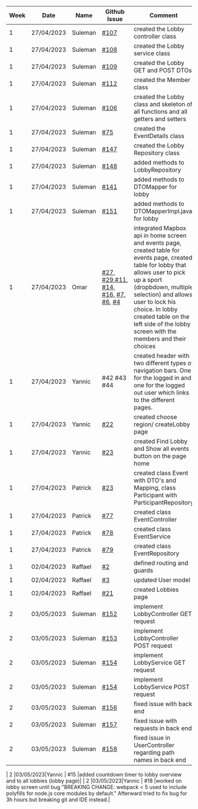 | **Week** | **Date** | **Name** | **Github Issue** | **Comment** |
|----------|----------|----------|------------------|-------------|
|      1   |27/04/2023|Suleman   | [#107 ](https://github.com/sopra-fs23-group-07/sopra-fs23-group-07-server/issues/107) |created the Lobby controller class| 
|      1   |27/04/2023|Suleman   | [#108](https://github.com/sopra-fs23-group-07/sopra-fs23-group-07-server/issues/108)   |created the Lobby service class|
|      1   |27/04/2023|Suleman   | [#109](https://github.com/sopra-fs23-group-07/sopra-fs23-group-07-server/issues/109) |created the Lobby GET and POST DTOs|
|      1   |27/04/2023|Suleman   | [#112](https://github.com/sopra-fs23-group-07/sopra-fs23-group-07-server/issues/112)             |created the Member class|
|      1   |27/04/2023|Suleman   | [#106](https://github.com/sopra-fs23-group-07/sopra-fs23-group-07-server/issues/106) |created the Lobby class and skeleton of all functions and all getters and setters|
|      1   |27/04/2023|Suleman   | [#75](https://github.com/sopra-fs23-group-07/sopra-fs23-group-07-server/issues/75) |created the EventDetails class|
|      1   |27/04/2023|Suleman   | [#147](https://github.com/sopra-fs23-group-07/sopra-fs23-group-07-server/issues/147) |created the Lobby Repository class|
|      1   |27/04/2023|Suleman   | [#148](https://github.com/sopra-fs23-group-07/sopra-fs23-group-07-server/issues/148)  |added methods to LobbyRepository|
|      1   |27/04/2023|Suleman   | [#141](https://github.com/sopra-fs23-group-07/sopra-fs23-group-07-server/issues/141)  |added methods to DTOMapper for lobby|
|      1   |27/04/2023|Suleman   | [#151](https://github.com/sopra-fs23-group-07/sopra-fs23-group-07-server/issues/151) |added methods to DTOMapperImpl.java for lobby|
|      1   |27/04/2023|Omar      |[#27](https://github.com/sopra-fs23-group-07/sopra-fs23-group-07-client/issues/27), [#29](https://github.com/sopra-fs23-group-07/sopra-fs23-group-07-client/issues/29),[#11](https://github.com/sopra-fs23-group-07/sopra-fs23-group-07-client/issues/11), [#14](https://github.com/sopra-fs23-group-07/sopra-fs23-group-07-client/issues/14), [#16](https://github.com/sopra-fs23-group-07/sopra-fs23-group-07-client/issues/16), [#7](https://github.com/sopra-fs23-group-07/sopra-fs23-group-07-client/issues/7), [#6](https://github.com/sopra-fs23-group-07/sopra-fs23-group-07-client/issues/6), [#4](https://github.com/sopra-fs23-group-07/sopra-fs23-group-07-client/issues/4)|integrated Mapbox api in home screen and events page, created table for events page, created table for lobby that allows user to pick up a sport (dropbdown, multiple selection) and allows user to lock his choice. In lobby created table on the left side of the lobby screen with the members and their choices |
|      1   |27/04/2023|Yannic    | #42 #43 #44      |created header with two different types of navigation bars. One for the logged in and one for the logged out user which links to the different pages.|
|      1   |27/04/2023|Yannic    | [#22](https://github.com/sopra-fs23-group-07/sopra-fs23-group-07-client/issues/22)              |created choose region/ createLobby page|
|      1   |27/04/2023|Yannic    | [#23](https://github.com/sopra-fs23-group-07/sopra-fs23-group-07-client/issues/23)              |created Find Lobby and Show all events button on the page home|
|      1   |27/04/2023|Patrick   | [#23](https://github.com/sopra-fs23-group-07/sopra-fs23-group-07-server/issues/23)              |created class Event with DTO's and Mapping, class Participant with ParticipantRepository|
|      1   |27/04/2023|Patrick   | [#77](https://github.com/sopra-fs23-group-07/sopra-fs23-group-07-server/issues/77)              |created class EventController|
|      1   |27/04/2023|Patrick   | [#78](https://github.com/sopra-fs23-group-07/sopra-fs23-group-07-server/issues/78)              |created class EventService|
|      1   |27/04/2023|Patrick   | [#79](https://github.com/sopra-fs23-group-07/sopra-fs23-group-07-server/issues/79)              |created class EventRepository|
|      1   |02/04/2023|Raffael   | [#2](https://github.com/sopra-fs23-group-07/sopra-fs23-group-07-client/issues/2)             |defined routing and guards|
|      1   |02/04/2023|Raffael   | [#3](https://github.com/sopra-fs23-group-07/sopra-fs23-group-07-client/issues/3)              |updated User model|
|      1   |02/04/2023|Raffael   | [#21](https://github.com/sopra-fs23-group-07/sopra-fs23-group-07-client/issues/21)            | created Lobbies page|
|      2   |03/05/2023|Suleman   | [#152](https://github.com/sopra-fs23-group-07/sopra-fs23-group-07-server/issues/152) |implement LobbyController GET request|
|      2   |03/05/2023|Suleman   | [#153](https://github.com/sopra-fs23-group-07/sopra-fs23-group-07-server/issues/153) |implement LobbyController POST request|
|      2   |03/05/2023|Suleman   | [#154](https://github.com/sopra-fs23-group-07/sopra-fs23-group-07-server/issues/154) |implement LobbyService GET request|
|      2   |03/05/2023|Suleman   | [#154](https://github.com/sopra-fs23-group-07/sopra-fs23-group-07-server/issues/154) |implement LobbyService POST request|
|      2   |03/05/2023|Suleman   | [#156](https://github.com/sopra-fs23-group-07/sopra-fs23-group-07-server/issues/156) |fixed issue with back end|
|      2   |03/05/2023|Suleman   | [#157](https://github.com/sopra-fs23-group-07/sopra-fs23-group-07-server/issues/157) |fixed issue with requests in back end|
|      2   |03/05/2023|Suleman   | [#158](https://github.com/sopra-fs23-group-07/sopra-fs23-group-07-server/issues/158) |fixed issue in UserController regarding path names in back end|

|      2   |03/05/2023|Yannic    | #15              |added countdown timer to lobby overview and to all lobbies (lobby page)|
|      2   |03/05/2023|Yannic    | #18              |worked on lobby screen until bug "BREAKING CHANGE: webpack < 5 used to include polyfills for node.js core modules by default." Afterward tried to fix bug for 3h hours but breaking git and IDE instead.|
